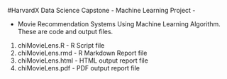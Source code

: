 #HarvardX Data Science Capstone - Machine Learning Project -  
- Movie Recommendation Systems Using Machine Learning Algorithm. These are code and output files. 
1. chiMovieLens.R - R Script file
2. chiMovieLens.rmd - R Markdown Report file 
3. chiMovieLens.html - HTML output report file
4. chiMovieLens.pdf -  PDF output report file
<html> 
  <head>
<meta name="google-site-verification" content="TqfMrSd2i7NuDSjoWGgVJ2MbXfCgNrsm734JLpPo8lw" />
  </head>
</html>

